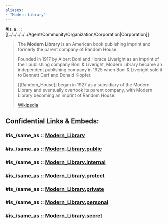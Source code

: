 ```yaml
---
aliases:
- "Modern Library"
---
```


#is_a_ :: [[../../../../../Agent/Community/Organization/Corporation|Corporation]] 


> The **Modern Library** is an American book publishing imprint 
> and formerly the parent company of Random House. 
> 
> Founded in 1917 by Albert Boni and Horace Liveright 
> as an imprint of their publishing company Boni & Liveright, 
> Modern Library became an independent publishing company in 1925 
> when Boni & Liveright sold it to Bennett Cerf and Donald Klopfer. 
> 
> [[Random_House]] began in 1927 as a subsidiary of the Modern Library 
> and eventually overtook its parent company, 
> with Modern Library becoming an imprint of Random House.
>
> [Wikipedia](https://en.wikipedia.org/wiki/Modern%20Library)


## Confidential Links & Embeds: 

### #is_/same_as :: [Modern_Library](/_Standards/Society/Communication/Media/Writing/Book/Publisher/Modern_Library.md) 

### #is_/same_as :: [Modern_Library.public](/_public/Society/Communication/Media/Writing/Book/Publisher/Modern_Library.public.md) 

### #is_/same_as :: [Modern_Library.internal](/_internal/Society/Communication/Media/Writing/Book/Publisher/Modern_Library.internal.md) 

### #is_/same_as :: [Modern_Library.protect](/_protect/Society/Communication/Media/Writing/Book/Publisher/Modern_Library.protect.md) 

### #is_/same_as :: [Modern_Library.private](/_private/Society/Communication/Media/Writing/Book/Publisher/Modern_Library.private.md) 

### #is_/same_as :: [Modern_Library.personal](/_personal/Society/Communication/Media/Writing/Book/Publisher/Modern_Library.personal.md) 

### #is_/same_as :: [Modern_Library.secret](/_secret/Society/Communication/Media/Writing/Book/Publisher/Modern_Library.secret.md)

